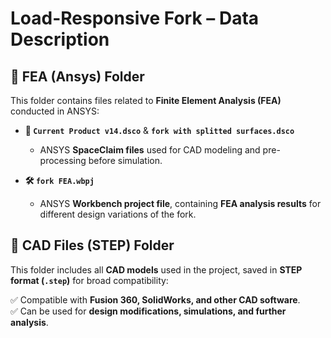 # Load-Responsive Fork – Data Description  

## 📂 FEA (Ansys) Folder  
This folder contains files related to **Finite Element Analysis (FEA)** conducted in ANSYS:  

- **📝 `Current Product v14.dsco`** & **`fork with splitted surfaces.dsco`**  
  - ANSYS **SpaceClaim files** used for CAD modeling and pre-processing before simulation.  

- **🛠 `fork FEA.wbpj`**  
  - ANSYS **Workbench project file**, containing **FEA analysis results** for different design variations of the fork.  

## 📂 CAD Files (STEP) Folder  
This folder includes all **CAD models** used in the project, saved in **STEP format (`.step`)** for broad compatibility:  

✅ Compatible with **Fusion 360, SolidWorks, and other CAD software**.  
✅ Can be used for **design modifications, simulations, and further analysis**.  
